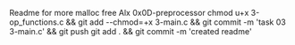 Readme for more malloc free Alx 0x0D-preprocessor
chmod u+x 3-op_functions.c && git add --chmod=+x 3-main.c && git commit -m 'task 03 3-main.c' && git push
git add . && git commit -m 'created readme'